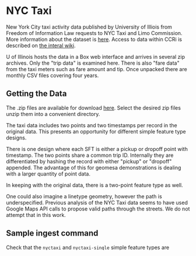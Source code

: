 # NYC Taxi 

New York City taxi activity data published by University of Illiois from Freedom of Information Law requests to NYC Taxi and Limo Commission. More information about the dataset is [here](https://publish.illinois.edu/dbwork/open-data/). Access to data within CCRi is described on [the interal wiki](https://ccristudio.jira.com/wiki/display/DATASOURCES/NYC+Taxi).

U of Illinois hosts the data in a Box web interface and arrives in several zip archives. Only the "trip data" is examined here. There is also "fare data" from the taxi meters such as fare amount and tip. Once unpacked there are monthly CSV files covering four years.

## Getting the Data

The .zip files are available for download [here](https://databank.illinois.edu/datasets/IDB-9610843). Select the desired zip files unzip them into a convenient directory.

The taxi data includes two points and two timestamps per record in the original data. This presents an opportunity for different simple feature type designs. 

There is one design where each SFT is either a pickup or dropoff point with timestamp. The two points share a common trip ID. Internally they are differentiated by hashing the record with either "pickup" or "dropoff" appended. The advantage of this for geomesa demonstrations is dealing with a larger quantity of point data.

In keeping with the original data, there is a two-point feature type as well. 

One could also imagine a linetype geometry, however the path is underspecified. Previous analysis of the NYC Taxi data seems to have used Google Maps API calls to propose valid paths through the streets. We do not attempt that in this work.

## Sample ingest command

Check that the `nyctaxi` and `nyctaxi-single` simple feature types are available on the GeoMesa tools classpath. This is the default case.

    geomesa env | grep 'nyctaxi\|nyctaxi-single'

If they are not, merge the contents of `reference.conf` with `$GEOMESA_HOME/conf/application.conf`, or ensure that `reference.conf` is in `$GEOMESA_HOME/conf/sfts/nyctaxi` 

### Two record method

To ingest with GeoMesa command line interface, first the pickup:

    $ geomesa ingest -u username -c catalogName -s nyctaxi -C nyctaxi hdfs://namenode:9000/path/to/nyctaxi*

Then the dropoff ingests the same file with the same simple feature type, but different converter.

    $ geomesa ingest -u username -c catalogName -s nyctaxi -C nyctaxi-drop hdfs://namenode:9000/path/to/nyctaxi*

### Single record method

    $ geomesa ingest -u username -c catalogName -s nyctaxi-single -C nyctaxi-single.conf hdfs://namenode:9000/path/to/nyctaxi*
